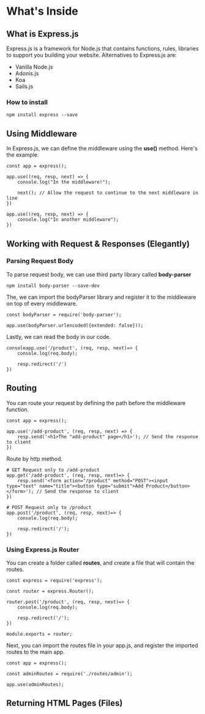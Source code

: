 # What's Inside

## What is Express.js
Express.js is a framework for Node.js that contains functions, rules, libraries to support you building your website. Alternatives to Express.js are:
- Vanilla Node.js
- Adonis.js
- Koa
- Sails.js

### How to install
```
npm install express --save
```

## Using Middleware
In Express.js, we can define the middleware using the <b>use()</b> method. Here's the example.
```
const app = express();

app.use((req, resp, next) => {
    console.log("In the middleware!");

    next(); // Allow the request to continue to the next middleware in line
})

app.use((req, resp, next) => {
    console.log("In another middleware");
})
```

## Working with Request & Responses (Elegantly)
### Parsing Request Body
To parse request body, we can use third party library called <b>body-parser</b>
```
npm install body-parser --save-dev
```
The, we can import the bodyParser library and register it to the middleware on top of every middleware.
```
const bodyParser = require('body-parser');

app.use(bodyParser.urlencoded({extended: false}));

```
Lastly, we can read the body in our code.
```
consoleapp.use('/product', (req, resp, next)=> {
    console.log(req.body);

    resp.redirect('/')
})
```

## Routing
You can route your request by defining the path before the middleware function.
```
const app = express();

app.use('/add-product', (req, resp, next) => {
    resp.send('<h1>The "add-product" page</h1>'); // Send the response to client
})
```

Route by http method. 
```
# GET Request only to /add-product
app.get('/add-product', (req, resp, next)=> {
    resp.send('<form action="/product" method="POST"><input type="text" name="title"><button type="submit">Add Product</button></form>'); // Send the response to client
})

# POST Request only to /product
app.post('/product', (req, resp, next)=> {
    console.log(req.body);

    resp.redirect('/');
})
```

### Using Express.js Router
You can create a folder called <b>routes</b>, and create a file that will contain the routes. 
```
const express = require('express');

const router = express.Router();

router.post('/product', (req, resp, next)=> {
    console.log(req.body);

    resp.redirect('/');
})

module.exports = router;
```
Next, you can import the routes file in your app.js, and register the imported routes to the main app.
```
const app = express();

const adminRoutes = require('./routes/admin');

app.use(adminRoutes);
```

## Returning HTML Pages (Files)